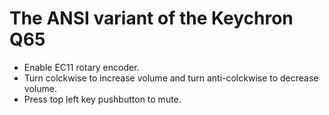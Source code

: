 # The ANSI variant of the Keychron Q65

- Enable EC11 rotary encoder.
- Turn colckwise to increase volume and turn anti-colckwise to decrease volume.
- Press top left key pushbutton to mute.
